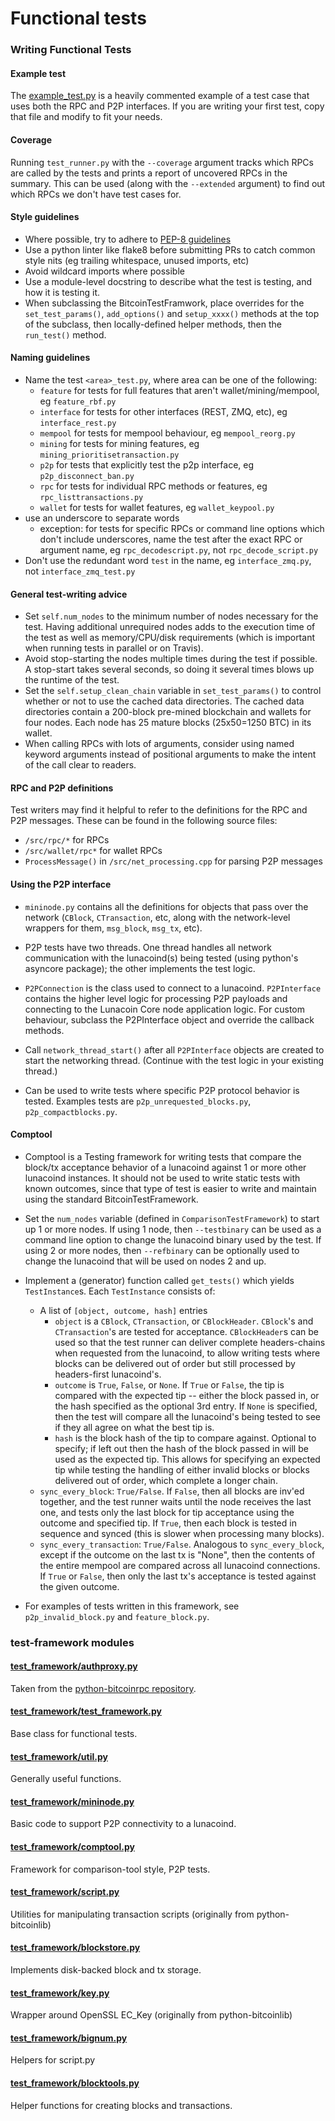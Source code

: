 # Functional tests

### Writing Functional Tests

#### Example test

The [example_test.py](example_test.py) is a heavily commented example of a test case that uses both
the RPC and P2P interfaces. If you are writing your first test, copy that file
and modify to fit your needs.

#### Coverage

Running `test_runner.py` with the `--coverage` argument tracks which RPCs are
called by the tests and prints a report of uncovered RPCs in the summary. This
can be used (along with the `--extended` argument) to find out which RPCs we
don't have test cases for.

#### Style guidelines

- Where possible, try to adhere to [PEP-8 guidelines](https://www.python.org/dev/peps/pep-0008/)
- Use a python linter like flake8 before submitting PRs to catch common style
  nits (eg trailing whitespace, unused imports, etc)
- Avoid wildcard imports where possible
- Use a module-level docstring to describe what the test is testing, and how it
  is testing it.
- When subclassing the BitcoinTestFramwork, place overrides for the
  `set_test_params()`, `add_options()` and `setup_xxxx()` methods at the top of
  the subclass, then locally-defined helper methods, then the `run_test()` method.

#### Naming guidelines

- Name the test `<area>_test.py`, where area can be one of the following:
    - `feature` for tests for full features that aren't wallet/mining/mempool, eg `feature_rbf.py`
    - `interface` for tests for other interfaces (REST, ZMQ, etc), eg `interface_rest.py`
    - `mempool` for tests for mempool behaviour, eg `mempool_reorg.py`
    - `mining` for tests for mining features, eg `mining_prioritisetransaction.py`
    - `p2p` for tests that explicitly test the p2p interface, eg `p2p_disconnect_ban.py`
    - `rpc` for tests for individual RPC methods or features, eg `rpc_listtransactions.py`
    - `wallet` for tests for wallet features, eg `wallet_keypool.py`
- use an underscore to separate words
    - exception: for tests for specific RPCs or command line options which don't include underscores, name the test after the exact RPC or argument name, eg `rpc_decodescript.py`, not `rpc_decode_script.py`
- Don't use the redundant word `test` in the name, eg `interface_zmq.py`, not `interface_zmq_test.py`

#### General test-writing advice

- Set `self.num_nodes` to the minimum number of nodes necessary for the test.
  Having additional unrequired nodes adds to the execution time of the test as
  well as memory/CPU/disk requirements (which is important when running tests in
  parallel or on Travis).
- Avoid stop-starting the nodes multiple times during the test if possible. A
  stop-start takes several seconds, so doing it several times blows up the
  runtime of the test.
- Set the `self.setup_clean_chain` variable in `set_test_params()` to control whether
  or not to use the cached data directories. The cached data directories
  contain a 200-block pre-mined blockchain and wallets for four nodes. Each node
  has 25 mature blocks (25x50=1250 BTC) in its wallet.
- When calling RPCs with lots of arguments, consider using named keyword
  arguments instead of positional arguments to make the intent of the call
  clear to readers.

#### RPC and P2P definitions

Test writers may find it helpful to refer to the definitions for the RPC and
P2P messages. These can be found in the following source files:

- `/src/rpc/*` for RPCs
- `/src/wallet/rpc*` for wallet RPCs
- `ProcessMessage()` in `/src/net_processing.cpp` for parsing P2P messages

#### Using the P2P interface

- `mininode.py` contains all the definitions for objects that pass
over the network (`CBlock`, `CTransaction`, etc, along with the network-level
wrappers for them, `msg_block`, `msg_tx`, etc).

- P2P tests have two threads. One thread handles all network communication
with the lunacoind(s) being tested (using python's asyncore package); the other
implements the test logic.

- `P2PConnection` is the class used to connect to a lunacoind.  `P2PInterface`
contains the higher level logic for processing P2P payloads and connecting to
the Lunacoin Core node application logic. For custom behaviour, subclass the
P2PInterface object and override the callback methods.

- Call `network_thread_start()` after all `P2PInterface` objects are created to
start the networking thread.  (Continue with the test logic in your existing
thread.)

- Can be used to write tests where specific P2P protocol behavior is tested.
Examples tests are `p2p_unrequested_blocks.py`, `p2p_compactblocks.py`.

#### Comptool

- Comptool is a Testing framework for writing tests that compare the block/tx acceptance
behavior of a lunacoind against 1 or more other lunacoind instances. It should not be used
to write static tests with known outcomes, since that type of test is easier to write and
maintain using the standard BitcoinTestFramework.

- Set the `num_nodes` variable (defined in `ComparisonTestFramework`) to start up
1 or more nodes.  If using 1 node, then `--testbinary` can be used as a command line
option to change the lunacoind binary used by the test.  If using 2 or more nodes,
then `--refbinary` can be optionally used to change the lunacoind that will be used
on nodes 2 and up.

- Implement a (generator) function called `get_tests()` which yields `TestInstance`s.
Each `TestInstance` consists of:
  - A list of `[object, outcome, hash]` entries
    * `object` is a `CBlock`, `CTransaction`, or
    `CBlockHeader`.  `CBlock`'s and `CTransaction`'s are tested for
    acceptance.  `CBlockHeader`s can be used so that the test runner can deliver
    complete headers-chains when requested from the lunacoind, to allow writing
    tests where blocks can be delivered out of order but still processed by
    headers-first lunacoind's.
    * `outcome` is `True`, `False`, or `None`.  If `True`
    or `False`, the tip is compared with the expected tip -- either the
    block passed in, or the hash specified as the optional 3rd entry.  If
    `None` is specified, then the test will compare all the lunacoind's
    being tested to see if they all agree on what the best tip is.
    * `hash` is the block hash of the tip to compare against. Optional to
    specify; if left out then the hash of the block passed in will be used as
    the expected tip.  This allows for specifying an expected tip while testing
    the handling of either invalid blocks or blocks delivered out of order,
    which complete a longer chain.
  - `sync_every_block`: `True/False`.  If `False`, then all blocks
    are inv'ed together, and the test runner waits until the node receives the
    last one, and tests only the last block for tip acceptance using the
    outcome and specified tip.  If `True`, then each block is tested in
    sequence and synced (this is slower when processing many blocks).
  - `sync_every_transaction`: `True/False`.  Analogous to
    `sync_every_block`, except if the outcome on the last tx is "None",
    then the contents of the entire mempool are compared across all lunacoind
    connections.  If `True` or `False`, then only the last tx's
    acceptance is tested against the given outcome.

- For examples of tests written in this framework, see
  `p2p_invalid_block.py` and `feature_block.py`.

### test-framework modules

#### [test_framework/authproxy.py](test_framework/authproxy.py)
Taken from the [python-bitcoinrpc repository](https://github.com/jgarzik/python-bitcoinrpc).

#### [test_framework/test_framework.py](test_framework/test_framework.py)
Base class for functional tests.

#### [test_framework/util.py](test_framework/util.py)
Generally useful functions.

#### [test_framework/mininode.py](test_framework/mininode.py)
Basic code to support P2P connectivity to a lunacoind.

#### [test_framework/comptool.py](test_framework/comptool.py)
Framework for comparison-tool style, P2P tests.

#### [test_framework/script.py](test_framework/script.py)
Utilities for manipulating transaction scripts (originally from python-bitcoinlib)

#### [test_framework/blockstore.py](test_framework/blockstore.py)
Implements disk-backed block and tx storage.

#### [test_framework/key.py](test_framework/key.py)
Wrapper around OpenSSL EC_Key (originally from python-bitcoinlib)

#### [test_framework/bignum.py](test_framework/bignum.py)
Helpers for script.py

#### [test_framework/blocktools.py](test_framework/blocktools.py)
Helper functions for creating blocks and transactions.
